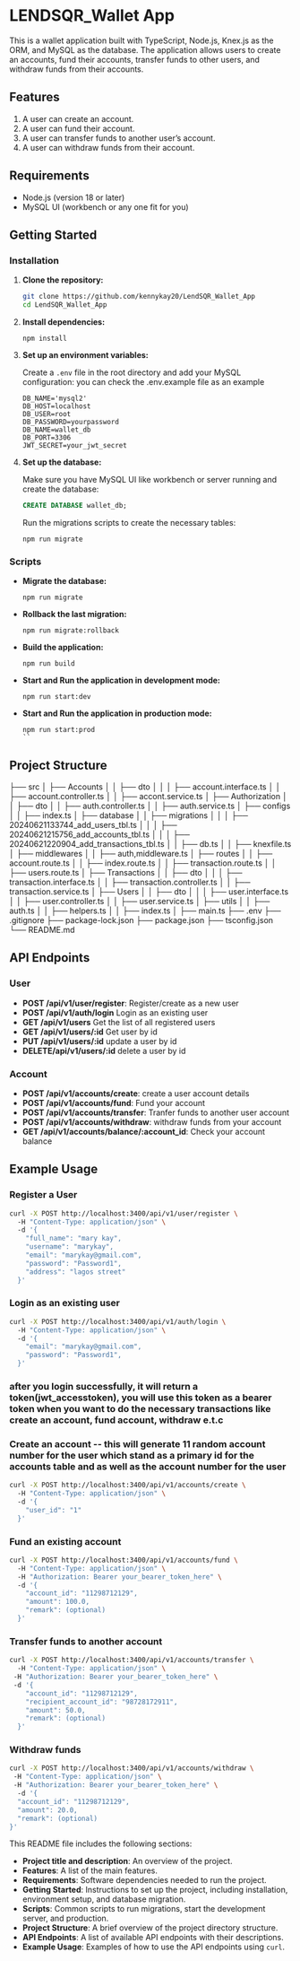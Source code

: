# LENDSQR_Wallet App

This is a wallet application built with TypeScript, Node.js, Knex.js as the ORM, and MySQL as the database. The application allows users to create an accounts, fund their accounts, transfer funds to other users, and withdraw funds from their accounts.

## Features

1. A user can create an account.
2. A user can fund their account.
3. A user can transfer funds to another user’s account.
4. A user can withdraw funds from their account.

## Requirements

- Node.js (version 18 or later)
- MySQL UI (workbench or any one fit for you)

## Getting Started

### Installation

1. **Clone the repository:**

    ```sh
    git clone https://github.com/kennykay20/LendSQR_Wallet_App
    cd LendSQR_Wallet_App
    ```

2. **Install dependencies:**

    ```
    npm install
    ```

3. **Set up an environment variables:**

    Create a `.env` file in the root directory and add your MySQL configuration:
    you can check the .env.example file as an example

    ```env
    DB_NAME='mysql2'
    DB_HOST=localhost
    DB_USER=root
    DB_PASSWORD=yourpassword
    DB_NAME=wallet_db
    DB_PORT=3306
    JWT_SECRET=your_jwt_secret
    ```

4. **Set up the database:**

    Make sure you have MySQL UI like workbench or server running and create the database:

    ```sql
    CREATE DATABASE wallet_db;
    ```

    Run the migrations scripts to create the necessary tables:

    ```
    npm run migrate
    ```

### Scripts

- **Migrate the database:**

    ```
    npm run migrate
    ```

- **Rollback the last migration:**

    ```
    npm run migrate:rollback
    ```
- **Build the application:**

    ```
    npm run build
    ```
- **Start and Run the application in development mode:**

    ```
    npm run start:dev
    ```
- **Start and Run the application in production mode:**

    ```
    npm run start:prod
    ``

## Project Structure

├── src
│ ├── Accounts
│ │ ├── dto
│ │ │ ├── account.interface.ts
│ │ ├── account.controller.ts
│ │ ├── accont.service.ts
│ ├── Authorization
│ │ ├── dto
│ │ ├── auth.controller.ts
│ │ ├── auth.service.ts
│ ├── configs
│ │ ├── index.ts
│ ├── database
│ │ ├── migrations
│ │ │ ├── 20240621133744_add_users_tbl.ts
│ │ │ ├── 20240621215756_add_accounts_tbl.ts
│ │ │ ├── 20240621220904_add_transactions_tbl.ts
│ │ ├── db.ts
│ │ ├── knexfile.ts
│ ├── middlewares
│ │ ├── auth,middleware.ts
│ ├── routes
│ │ ├── account.route.ts
│ │ ├── index.route.ts
│ │ ├── transaction.route.ts
│ │ ├── users.route.ts
│ ├── Transactions
│ │ ├── dto
│ │ │ ├── transaction.interface.ts
│ │ ├── transaction.controller.ts
│ │ ├── transaction.service.ts
│ ├── Users
│ │ ├── dto
│ │ │ ├── user.interface.ts
│ │ ├── user.controller.ts
│ │ ├── user.service.ts
│ ├── utils
│ │ ├── auth.ts
│ │ ├── helpers.ts
│ │ ├── index.ts
│ ├── main.ts
├── .env
├── .gitignore
├── package-lock.json
├── package.json
├── tsconfig.json
└── README.md


## API Endpoints


### User

- **POST /api/v1/user/register**: Register/create as a new user
- **POST /api/v1/auth/login** Login as an existing user
- **GET /api/v1/users** Get the list of all registered users
- **GET /api/v1/users/:id** Get user by id
- **PUT /api/v1/users/:id** update a user by id
- **DELETE/api/v1/users/:id** delete a user by id

### Account

- **POST /api/v1/accounts/create**: create a user account details
- **POST /api/v1/accounts/fund**: Fund your account
- **POST /api/v1/accounts/transfer**: Tranfer funds to another user account
- **POST /api/v1/accounts/withdraw**: withdraw funds from your account
- **GET /api/v1/accounts/balance/:account_id**: Check your account balance


## Example Usage

### Register a User

```sh
curl -X POST http://localhost:3400/api/v1/user/register \ 
  -H "Content-Type: application/json" \ 
  -d '{
    "full_name": "mary kay",
    "username": "marykay",
    "email": "marykay@gmail.com",
    "password": "Password1",
    "address": "lagos street"
  }'
```

### Login as an existing user

```sh
curl -X POST http://localhost:3400/api/v1/auth/login \  
  -H "Content-Type: application/json" \  
  -d '{
    "email": "marykay@gmail.com",
    "password": "Password1",
  }'
```
### after you login successfully, it will return a token(jwt_accesstoken), you will use this token as a bearer token when you want to do the necessary transactions like create an account, fund account, withdraw e.t.c

### Create an account -- this will generate 11 random account number for the user which stand as a primary id for the accounts table and as well as the account number for the user

```sh
curl -X POST http://localhost:3400/api/v1/accounts/create \ 
  -H "Content-Type: application/json" \ 
  -d '{
    "user_id": "1"
  }'
```

### Fund an existing account

```sh
curl -X POST http://localhost:3400/api/v1/accounts/fund \ 
  -H "Content-Type: application/json" \ 
  -H "Authorization: Bearer your_bearer_token_here" \ 
  -d '{
    "account_id": "11298712129",
    "amount": 100.0,
    "remark": (optional)
  }'
```

### Transfer funds to another account
```sh
curl -X POST http://localhost:3400/api/v1/accounts/transfer \  
  -H "Content-Type: application/json" \ 
 -H "Authorization: Bearer your_bearer_token_here" \ 
 -d '{
    "account_id": "11298712129",
    "recipient_account_id": "98728172911",
    "amount": 50.0,
    "remark": (optional)
  }'
```

### Withdraw funds
```sh
curl -X POST http://localhost:3400/api/v1/accounts/withdraw \ 
 -H "Content-Type: application/json" \ 
 -H "Authorization: Bearer your_bearer_token_here" \ 
  -d '{
  "account_id": "11298712129",
  "amount": 20.0,
  "remark": (optional)
}'
```

This README file includes the following sections:

- **Project title and description**: An overview of the project.
- **Features**: A list of the main features.
- **Requirements**: Software dependencies needed to run the project.
- **Getting Started**: Instructions to set up the project, including installation, environment setup, and database migration.
- **Scripts**: Common scripts to run migrations, start the development server, and production.
- **Project Structure**: A brief overview of the project directory structure.
- **API Endpoints**: A list of available API endpoints with their descriptions.
- **Example Usage**: Examples of how to use the API endpoints using `curl`.

